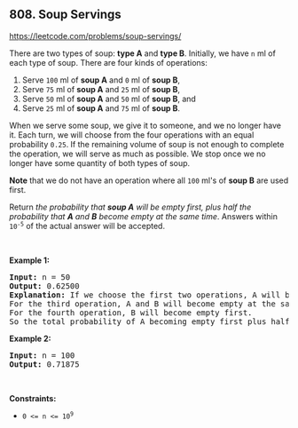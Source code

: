## 808. Soup Servings

<https://leetcode.com/problems/soup-servings/>

<div class="px-5 pt-4"><div class="flex"></div><div class="_1l1MA" data-track-load="description_content"><p>There are two types of soup: <strong>type A</strong> and <strong>type B</strong>. Initially, we have <code>n</code> ml of each type of soup. There are four kinds of operations:</p>

<ol>
 <li>Serve <code>100</code> ml of <strong>soup A</strong> and <code>0</code> ml of <strong>soup B</strong>,</li>
 <li>Serve <code>75</code> ml of <strong>soup A</strong> and <code>25</code> ml of <strong>soup B</strong>,</li>
 <li>Serve <code>50</code> ml of <strong>soup A</strong> and <code>50</code> ml of <strong>soup B</strong>, and</li>
 <li>Serve <code>25</code> ml of <strong>soup A</strong> and <code>75</code> ml of <strong>soup B</strong>.</li>
</ol>

<p>When we serve some soup, we give it to someone, and we no longer have it. Each turn, we will choose from the four operations with an equal probability <code>0.25</code>. If the remaining volume of soup is not enough to complete the operation, we will serve as much as possible. We stop once we no longer have some quantity of both types of soup.</p>

<p><strong>Note</strong> that we do not have an operation where all <code>100</code> ml's of <strong>soup B</strong> are used first.</p>

<p>Return <em>the probability that <strong>soup A</strong> will be empty first, plus half the probability that <strong>A</strong> and <strong>B</strong> become empty at the same time</em>. Answers within <code>10<sup>-5</sup></code> of the actual answer will be accepted.</p>

<p>&nbsp;</p>
<p><strong class="example">Example 1:</strong></p>

<pre><strong>Input:</strong> n = 50
<strong>Output:</strong> 0.62500
<strong>Explanation:</strong> If we choose the first two operations, A will become empty first.
For the third operation, A and B will become empty at the same time.
For the fourth operation, B will become empty first.
So the total probability of A becoming empty first plus half the probability that A and B become empty at the same time, is 0.25 * (1 + 1 + 0.5 + 0) = 0.625.
</pre>

<p><strong class="example">Example 2:</strong></p>

<pre><strong>Input:</strong> n = 100
<strong>Output:</strong> 0.71875
</pre>

<p>&nbsp;</p>
<p><strong>Constraints:</strong></p>

<ul>
 <li><code>0 &lt;= n &lt;= 10<sup>9</sup></code></li>
</ul>
</div></div>

